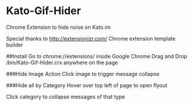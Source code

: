 Kato-Gif-Hider
==============

Chrome Extension to hide noise on Kato.im

Special thanks to http://extensionizr.com/ Chrome extension template builder

##Install
Go to chrome://extensions/ inside Google Chrome
Drag and Drop /bin/Kato-Gif-Hider.crx anywhere on the page

###Hide Image Action
Click image to trigger message collapse

###Hide all by Category
Hover over top left of page to open flyout

Click category to collapse messages of that type

